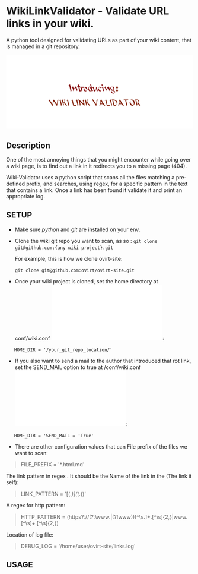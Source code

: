 # WikiLinkValidator - Validate URL links in your wiki.
A python tool designed for validating URLs as part of your wiki content, that is managed in a git repository.
<div style="text-align:center"><img src ="/images/Introducing.gif" /></div>

## Description
One of the most annoying things that you might encounter while going over a wiki page, is to find out a link in it redirects you to a missing page (404).

Wiki-Validator uses a python script that scans all the files matching a pre-defined prefix,
and searches, using regex, for a specific pattern in the text that contains a link.
Once a link has been found it validate it and print an appropriate log.

## SETUP
* Make sure <i>python</i> and <i>git</i> are installed on your env.

* Clone the wiki git repo you want to scan, as so : `git clone git@github.com:{any wiki project}.git`
  
  For example, this is how we clone ovirt-site:
  ``` 
  git clone git@github.com:oVirt/ovirt-site.git
  ```

* Once your wiki project is cloned, set the home directory at conf/wiki.conf ![](/conf/wiki.conf):
```
   HOME_DIR = '/your_git_repo_location/'
```

* If you also want to send a mail to the author that introduced that rot link, set the SEND_MAIL option to true at /conf/wiki.conf ![conf/wiki.conf](/conf/wiki.conf):
```
   HOME_DIR = 'SEND_MAIL = 'True'
```

* There are other configuration values that can File prefix of the files we want to scan:
>FILE_PREFIX = '*.html.md'

The link pattern in regex [](). It should be the Name of the link in the (The link it self):
>LINK_PATTERN = '\[(.*)\]\((.*)\)'

A regex for http pattern:
>HTTP_PATTERN = (https?:\/\/(?:\www\.|(?!www))[^\s\.]+\.[^\s]{2,}|www\.[^\s]+\.[^\s]{2,})

Location of log file:
>DEBUG_LOG = '/home/user/ovirt-site/links.log'

## USAGE

